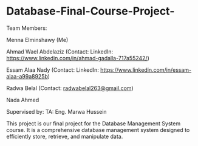 # Database-Final-Course-Project-
Team Members:

Menna Elminshawy (Me)

Ahmad Wael Abdelaziz (Contact: LinkedIn: https://www.linkedin.com/in/ahmad-gadalla-717a55242/)

Essam Alaa Nady (Contact: LinkedIn: https://www.linkedin.com/in/essam-alaa-a99a8925b)

Radwa Belal (Contact: radwabelal263@gmail.com)

Nada Ahmed


Supervised by:
TA: Eng. Marwa Hussein

This project is our final project for the Database Management System course. It is a comprehensive database management system designed to efficiently store, retrieve, and manipulate data.
